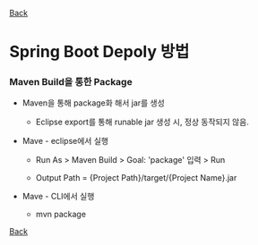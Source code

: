 [Back](https://github.com/songagi/study-spring/blob/master/README.md)

# Spring Boot Depoly 방법

### Maven Build을 통한 Package

* Maven을 통해 package화 해서 jar를 생성

    - Eclipse export를 통해 runable jar 생성 시, 정상 동작되지 않음.


* Mave - eclipse에서 실행

  - Run As > Maven Build > Goal: 'package' 입력 > Run
  
  - Output Path = {Project Path}/target/{Project Name}.jar


* Mave - CLI에서 실행

  - mvn package
  
[Back](https://github.com/songagi/study-spring/blob/master/README.md)
